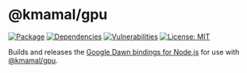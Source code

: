 # @kmamal/gpu

[![Package](https://img.shields.io/npm/v/%2540kmamal%252Fgpu)](https://www.npmjs.com/package/@kmamal/gpu)
[![Dependencies](https://img.shields.io/librariesio/release/npm/@kmamal/gpu)](https://libraries.io/npm/@kmamal%2Fgpu)
[![Vulnerabilities](https://img.shields.io/snyk/vulnerabilities/npm/%2540kmamal%252Fgpu)](https://snyk.io/test/npm/@kmamal/gpu)
[![License: MIT](https://img.shields.io/badge/License-MIT-yellow.svg)](https://opensource.org/licenses/MIT)

Builds and releases the [Google Dawn bindings for Node.js](https://dawn.googlesource.com/dawn/+/refs/heads/main/src/dawn/node/) for use with [@kmamal/gpu](https://github.com/kmamal/gpu).
